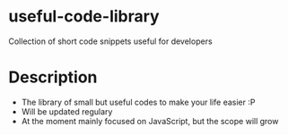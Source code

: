 # useful-code-library
Collection of short code snippets useful for developers

# Description

- The library of small but useful codes to make your life easier :P
- Will be updated regulary
- At the moment mainly focused on JavaScript, but the scope will grow

